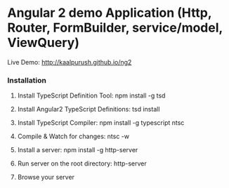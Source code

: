 # Angular 2 demo Application (Http, Router, FormBuilder, service/model, ViewQuery)

Live Demo: http://kaalpurush.github.io/ng2

### Installation
1. Install TypeScript Definition Tool: npm install -g tsd

2. Install Angular2 TypeScript Definitions:	tsd install

3. Install TypeScript Compiler:	npm install -g typescript ntsc

4. Compile & Watch for changes:	ntsc -w

5. Install a server: npm install -g http-server
	
6. Run server on the root directory: http-server

7. Browse your server
